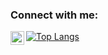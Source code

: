 ### Connect with me:

[<img align="left" alt="codeSTACKr | LinkedIn" width="22px" src="https://cdn.jsdelivr.net/npm/simple-icons@v3/icons/linkedin.svg" />][linkedin]



[linkedin]: https://linkedin.com/in/kerem-bas/


[![Top Langs](https://github-readme-stats.vercel.app/api/top-langs/?username=KEREM-BAS&layout=compact)](https://github.com/KEREM-BAS/github-readme-stats)
